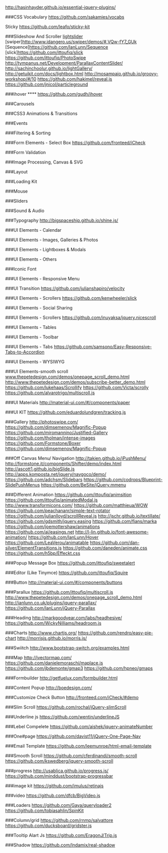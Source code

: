 http://hasinhayder.github.io/essential-jquery-plugins/

###CSS Vocabulary
https://github.com/sakamies/vocabs


Sticky
https://github.com/leafo/sticky-kit

###Slideshow And Scroller
[lightslider](http://sachinchoolur.github.io/lightslider/)
[swiper]http://www.idangero.us/swiper/demos/#.VQw-fY7_GUk
[Sequence]https://github.com/IanLunn/Sequence
[slick]https://github.com/ittoufiq/slick
https://github.com/ittoufiq/PhotoSwipe
http://tympanus.net/Development/ParallaxContentSlider/
http://sachinchoolur.github.io/lightGallery/
http://getuikit.com/docs/lightbox.html
http://mosampaio.github.io/groovy-workshop/#/10
https://github.com/hakimel/reveal.js
https://github.com/jnicol/particleground


###ihover ****
https://github.com/gudh/ihover


###Carousels


###CSS3 Animations & Transitions



###Events


###Filtering & Sorting


###Form Elements - Select Box
https://github.com/fronteed/iCheck


###Form Validation


###Image Processing, Canvas & SVG


###Layout


###Loading Kit


###Mouse


###Sliders


###Sound & Audio


###Typography
http://bigspaceship.github.io/shine.js/


###UI Elements - Calendar



###UI Elements - Images, Galleries & Photos



###UI Elements - Lightboxes & Modals



###UI Elements - Others



###Iconic Font



###UI Elements - Responsive Menu


###UI Transition 
https://github.com/julianshapiro/velocity


###UI Elements - Scrollers
https://github.com/kenwheeler/slick


###UI Elements - Social Sharing



###UI Elements - Scrollers
https://github.com/inuyaksa/jquery.nicescroll



###UI Elements - Tables




###UI Elements - Toolbar




###UI Elements - Tabs
https://github.com/samsono/Easy-Responsive-Tabs-to-Accordion




###UI Elements - WYSIWYG



###UI Elements-smooth scroll
www.thepetedesign.com/demos/onepage_scroll_demo.html
http://www.thepetedesign.com/demos/subscribe-better_demo.html
https://github.com/lukehaas/Scrollify
https://github.com/Victa/scrolly
https://github.com/alvarotrigo/multiscroll.js


###UI Materials
http://material-ui.com/#/components/paper


###UI KIT
https://github.com/eduardolundgren/tracking.js



###Gallery
http://photoswipe.com/
https://github.com/dimsemenov/Magnific-Popup
https://github.com/miromannino/Justified-Gallery
https://github.com/tholman/intense-images
https://github.com/Formstone/Boxer
https://github.com/dimsemenov/Magnific-Popup


###Off Canvas Menu/ Navigation
http://takien.github.io/jPushMenu/
http://formstone.it/components/Shifter/demo/index.html
http://ascott1.github.io/bigSlide.js
http://apps.komposta.net/jquery/navgoco/demo/
https://github.com/adchsm/Slidebars
https://github.com/codrops/Blueprint-SlidePushMenus
https://github.com/BeSite/jQuery.mmenu


###Different Animation
https://github.com/ittoufiq/animsition
https://github.com/ittoufiq/animatedModal.js
http://www.transformicons.com/
https://github.com/matthieua/WOW
https://github.com/peachananr/simple-text-rotator
https://github.com/julianlloyd/scrollReveal.js
http://jschr.github.io/textillate/
https://github.com/gdsmith/jquery.easing
https://github.com/fians/marka
https://github.com/joemottershaw/animations
https://github.com/ai/easings.net
http://l-lin.github.io/font-awesome-animation/
https://github.com/IanLunn/Hover
https://github.com/LeaVerou/animatable
https://github.com/dan-silver/ElementTransitions.js
https://github.com/daneden/animate.css
https://github.com/h5bp/Effeckt.css


###Popup Message Box
https://github.com/ittoufiq/sweetalert

###Editor (Like Tinymce)
https://github.com/ittoufiq/Squire

###Button
http://material-ui.com/#/components/buttons


###Parallux
https://github.com/ittoufiq/multiscroll.js
http://www.thepetedesign.com/demos/onepage_scroll_demo.html
http://ianlunn.co.uk/plugins/jquery-parallax/
https://github.com/IanLunn/jQuery-Parallax

###Heading
http://markgoodyear.com/labs/headhesive/
https://github.com/WickyNilliams/headroom.js

###Charts
http://www.chartjs.org/
https://github.com/rendro/easy-pie-chart
http://morrisjs.github.io/morris.js/

###Swiitch
http://www.bootstrap-switch.org/examples.html

###Map
http://jvectormap.com/
https://github.com/danielemoraschi/maplace.js
https://github.com/jbdemonte/gmap3
https://github.com/hpneo/gmaps

###Formbuilder
http://getfuelux.com/formbuilder.html

###Content Popup
http://boedesign.com/


###Customize Check Button
http://fronteed.com/iCheck/#demo

###Slim Scroll
https://github.com/rochal/jQuery-slimScroll

###Underline js
https://github.com/wentin/underlineJS

###Lebel Compelete
https://github.com/aishek/jquery-animateNumber


###One#page
https://github.com/davist11/jQuery-One-Page-Nav


###Email Template
https://github.com/leemunroe/html-email-template


###Smooth Scroll
https://github.com/cferdinandi/smooth-scroll
https://github.com/kswedberg/jquery-smooth-scroll

###progress
http://usablica.github.io/progress.js/
https://github.com/minddust/bootstrap-progressbar


###image kit
https://github.com/imulus/retinajs


###video
https://github.com/dfcb/BigVideo.js


###Loaders
https://github.com/Gaya/queryloader2
https://github.com/tobiasahlin/SpinKit

###Column/grid
https://github.com/rnmp/salvattore
https://github.com/ducksboard/gridster.js


###Tooltip Alart Js
https://github.com/EragonJ/Trip.js

###Shadow
https://github.com/Indamix/real-shadow
